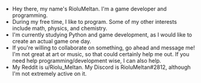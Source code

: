 - Hey there, my name's RioluMeltan. I'm a game developer and programming.
- During my free time, I like to program. Some of my other interests include math, physics, and chemistry.
- I'm currently studying Python and game development, as I would like to create an actual game one day.
- If you're willing to collaborate on something, go ahead and message me! I'm not great at art or music, so that could certainly help me out. If you need help programming/development wise, I can also help.
- My Reddit is u/Riolu_Meltan. My Discord is RioluMeltan#2812, although I'm not extremely active on it.
